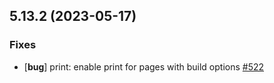 ## 5.13.2 (2023-05-17)

### Fixes

- [**bug**] print: enable print for pages with build options [#522](https://github.com/McShelby/hugo-theme-relearn/issues/522)
